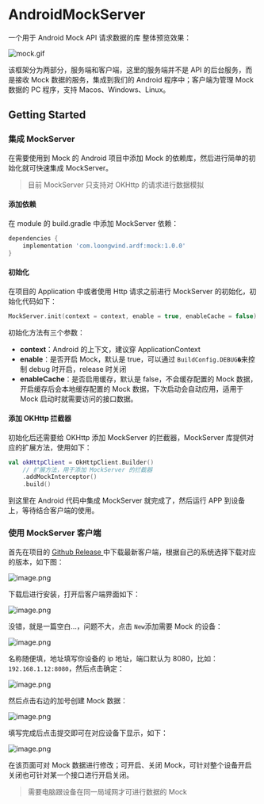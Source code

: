 # AndroidMockServer

一个用于 Android Mock API 请求数据的库
整体预览效果：

![mock.gif](images/0.gif)

该框架分为两部分，服务端和客户端，这里的服务端并不是 API 的后台服务，而是接收 Mock 数据的服务，集成到我们的 Android 程序中；客户端为管理 Mock 数据的 PC 程序，支持 Macos、Windows、Linux。

## Getting Started

### 集成 MockServer

在需要使用到 Mock 的 Android 项目中添加 Mock 的依赖库，然后进行简单的初始化就可快速集成 MockServer。

> 目前 MockServer 只支持对 OKHttp 的请求进行数据模拟

#### 添加依赖

在 module 的 build.gradle 中添加 MockServer 依赖：

```groovy
dependencies {
	implementation 'com.loongwind.ardf:mock:1.0.0'
}
```

#### 初始化

在项目的 Application 中或者使用 Http 请求之前进行 MockServer 的初始化，初始化代码如下：

```kotlin
MockServer.init(context = context, enable = true, enableCache = false)
```

初始化方法有三个参数：

- **context**：Android 的上下文，建议穿 ApplicationContext
- **enable**：是否开启 Mock，默认是 true，可以通过 `BuildConfig.DEBUG�`来控制 debug 时开启，release 时关闭
- **enableCache**：是否启用缓存，默认是 false，不会缓存配置的 Mock 数据，开启缓存后会本地缓存配置的 Mock 数据，下次启动会自动应用，适用于 Mock 启动时就需要访问的接口数据。

#### 添加 OKHttp 拦截器

初始化后还需要给 OKHttp 添加 MockServer 的拦截器，MockServer 库提供对应的扩展方法，使用如下：

```kotlin
val okHttpClient = OkHttpClient.Builder()
    // 扩展方法，用于添加 MockServer 的拦截器
    .addMockInterceptor()
    .build()
```

到这里在 Android 代码中集成 MockServer 就完成了，然后运行 APP 到设备上，等待结合客户端的使用。

### 使用 MockServer 客户端

首先在项目的 [Github Release ](https://github.com/loongwind/android_mock_client/releases)中下载最新客户端，根据自己的系统选择下载对应的版本，如下图：

![image.png](images/1.png)

下载后进行安装，打开后客户端界面如下：

![image.png](images/2.png)

没错，就是一篇空白...，问题不大，点击 `New`添加需要 Mock 的设备：

![image.png](images/3.png)

名称随便填，地址填写你设备的 ip 地址，端口默认为 8080，比如：`192.168.1.12:8080`，然后点击确定：

![image.png](images/4.png)

然后点击右边的加号创建 Mock 数据：

![image.png](images/5.png)

填写完成后点击提交即可在对应设备下显示，如下：

![image.png](images/6.png)

在该页面可对 Mock 数据进行修改；可开启、关闭 Mock，可针对整个设备开启关闭也可针对某一个接口进行开启关闭。

> 需要电脑跟设备在同一局域网才可进行数据的 Mock
